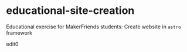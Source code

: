 # educational-site-creation
Educational exercise for MakerFriends students: Create website in `astro` framework

edit0

